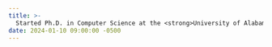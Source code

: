```yaml
---
title: >-
  Started Ph.D. in Computer Science at the <strong>University of Alabama at Birmingham</strong>!
date: 2024-01-10 09:00:00 -0500
---
```

